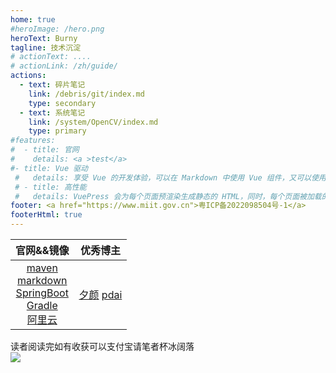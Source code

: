 ```yaml
---
home: true
#heroImage: /hero.png
heroText: Burny
tagline: 技术沉淀
# actionText: ....
# actionLink: /zh/guide/
actions:
  - text: 碎片笔记
    link: /debris/git/index.md
    type: secondary
  - text: 系统笔记
    link: /system/OpenCV/index.md
    type: primary
#features:
#  - title: 官网
#    details: <a >test</a>
#- title: Vue 驱动
 #   details: 享受 Vue 的开发体验，可以在 Markdown 中使用 Vue 组件，又可以使用 Vue 来开发自定义主题。
 # - title: 高性能
 #   details: VuePress 会为每个页面预渲染生成静态的 HTML，同时，每个页面被加载的时候，将作为 SPA 运行。
footer: <a href="https://www.miit.gov.cn">粤ICP备2022098504号-1</a> 
footerHtml: true
---
```


|官网&&镜像|优秀博主  |
|:---:|:---:|
|[maven](https://developer.aliyun.com/mvn/guide) <br> [markdown](https://commonmark.org/help/)  <br>  [SpringBoot](https://start.spring.io/)  <br>  [Gradle](https://docs.gradle.org/current/userguide/more_about_tasks.html)  <br>  [阿里云](https://start.aliyun.com/)   |  [夕颜](http://notes.xiyankt.com/#/)   [pdai](https://pdai.tech/)  |


读者阅读完如有收获可以支付宝请笔者杯冰阔落  
![](/images/zfb.jpg)

